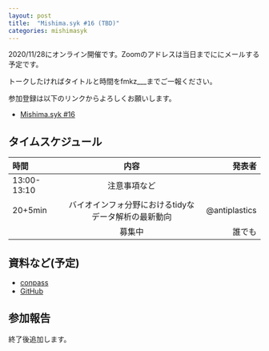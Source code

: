 ```yaml
---
layout: post
title:  "Mishima.syk #16 (TBD)"
categories: mishimasyk
---
```


2020/11/28にオンライン開催です。Zoomのアドレスは当日までににメールする予定です。

トークしたければタイトルと時間をfmkz___までご一報ください。

参加登録は以下のリンクからよろしくお願いします。

- [Mishima.syk #16](https://connpass.com/event/164605/)


## タイムスケジュール

| 時間 | 内容| 発表者 |
|:------------ |:--------------:| ------------:|
|13:00-13:10|注意事項など||
|20+5min|バイオインフォ分野におけるtidyなデータ解析の最新動向|@antiplastics|
||募集中|誰でも|

## 資料など(予定)

- [conpass](https://connpass.com/event/164605/presentation/)
- [GitHub](https://github.com/Mishima-syk/16)

## 参加報告

終了後追加します。




